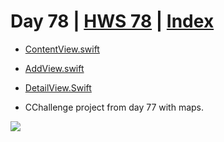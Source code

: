 # Day 78 | [HWS 78](https://www.hackingwithswift.com/100/swiftui/78) | [Index](https://github.com/JulesMoorhouse/100DaysOfSwiftUI/blob/main/README.md)

- [ContentView.swift](https://github.com/JulesMoorhouse/100DaysOfSwiftUI/blob/main/X07B%20MeetupMap/X07%20Meetup/ContentView.swift) 
- [AddView.swift](https://github.com/JulesMoorhouse/100DaysOfSwiftUI/blob/main/X07B%20MeetupMap/X07%20Meetup/AddView.swift) 
- [DetailView.Swift](https://github.com/JulesMoorhouse/100DaysOfSwiftUI/blob/main/X07B%20MeetupMap/X07%20Meetup/DetailView.swift) 
 
- CChallenge project from day 77 with maps.

<img src="../Images/day77.gif">